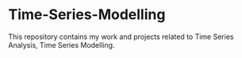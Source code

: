 # Time-Series-Modelling
This repository contains my work and projects related to Time Series Analysis, Time Series Modelling.
